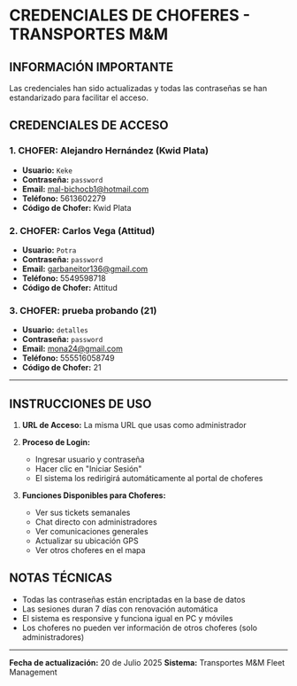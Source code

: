 # CREDENCIALES DE CHOFERES - TRANSPORTES M&M

## INFORMACIÓN IMPORTANTE
Las credenciales han sido actualizadas y todas las contraseñas se han estandarizado para facilitar el acceso.

## CREDENCIALES DE ACCESO

### 1. CHOFER: Alejandro Hernández (Kwid Plata)
- **Usuario:** `Keke`
- **Contraseña:** `password`
- **Email:** mal-bichocb1@hotmail.com
- **Teléfono:** 5613602279
- **Código de Chofer:** Kwid Plata

### 2. CHOFER: Carlos Vega (Attitud)  
- **Usuario:** `Potra`
- **Contraseña:** `password`
- **Email:** garbaneitor136@gmail.com
- **Teléfono:** 5549598718
- **Código de Chofer:** Attitud

### 3. CHOFER: prueba probando (21)
- **Usuario:** `detalles`
- **Contraseña:** `password`
- **Email:** mona24@gmail.com
- **Teléfono:** 555516058749
- **Código de Chofer:** 21

---

## INSTRUCCIONES DE USO

1. **URL de Acceso:** La misma URL que usas como administrador
2. **Proceso de Login:**
   - Ingresar usuario y contraseña
   - Hacer clic en "Iniciar Sesión"
   - El sistema los redirigirá automáticamente al portal de choferes

3. **Funciones Disponibles para Choferes:**
   - Ver sus tickets semanales
   - Chat directo con administradores
   - Ver comunicaciones generales
   - Actualizar su ubicación GPS
   - Ver otros choferes en el mapa

## NOTAS TÉCNICAS

- Todas las contraseñas están encriptadas en la base de datos
- Las sesiones duran 7 días con renovación automática
- El sistema es responsive y funciona igual en PC y móviles
- Los choferes no pueden ver información de otros choferes (solo administradores)

---

**Fecha de actualización:** 20 de Julio 2025
**Sistema:** Transportes M&M Fleet Management